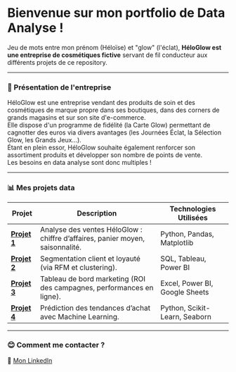# Bienvenue sur mon portfolio de Data Analyse !

Jeu de mots entre mon prénom (Héloïse) et "glow" (l'éclat), **HéloGlow est une entreprise de cosmétiques fictive** servant de fil conducteur aux différents projets de ce repository.

---

### :hibiscus: Présentation de l'entreprise

HéloGlow est une entreprise vendant des produits de soin et des cosmétiques de marque propre dans ses boutiques, dans des corners de grands magasins et sur son site d'e-commerce.<br>
Elle dispose d'un programme de fidélité (la Carte Glow) permettant de cagnotter des euros via divers avantages (les Journées Éclat, la Sélection Glow, les Grands Jeux...).<br>
Étant en plein essor, HéloGlow souhaite également renforcer son assortiment produits et développer son nombre de points de vente.<br>
Les besoins en data analyse sont donc multiples !

---

### :bar_chart: Mes projets data

| Projet                          | Description                                    | Technologies Utilisées          |
|---------------------------------|------------------------------------------------|---------------------------------|
| **[Projet 1](#)**               | Analyse des ventes HéloGlow : chiffre d’affaires, panier moyen, saisonnalité. | Python, Pandas, Matplotlib     |
| **[Projet 2](#)**               | Segmentation client et loyauté (via RFM et clustering). | SQL, Tableau, Power BI         |
| **[Projet 3](#)**               | Tableau de bord marketing (ROI des campagnes, performances en ligne). | Excel, Power BI, Google Sheets |
| **[Projet 4](#)**               | Prédiction des tendances d’achat avec Machine Learning. | Python, Scikit-Learn, Seaborn  |  

---

### :blush: Comment me contacter ?

🔗 [Mon LinkedIn](http://www.linkedin.com/in/héloïse-van-renterghem/)<br>
